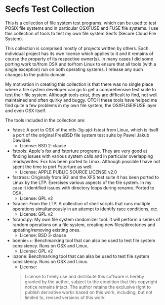 # Secfs Test Collection

This is a collection of file system test programs, which can be used to test POSIX file systems and in particular OSXFUSE and FUSE file systems. I use this collection of tools to test my own file system Secfs (Secure Cloud File System).

This collection is comprised mostly of projects written by others. Each individual project has its own license which applies to it and it remains of course the property of its respective owner(s). In many cases I did some porting work to/from OSX and to/from Linux to ensure that all tools (with a single exception) run on both operating systems. I release any such changes to the public domain.

My motivation in creating this collection is that there was no single place where a file system developer can go to get a comprehensive test suite to test their file system. Although tools exist, they are difficult to find, not well maintained and often quirky and buggy. OTOH these tools have helped me find quite a few problems in my own file system, the OSXFUSE/FUSE layer and even OSX itself.

The tools included in the collection are:

- fstest: A port to OSX of the ntfs-3g-pjd-fstest from Linux, which is itself a port of the original FreeBSD file system test suite by Pawel Jakub Dawidek.
    - License: BSD 2-clause
- fstools: Apple's fsx and fstorture programs. They are very good at finding issues with various system calls and in particular overlapping reads/writes. Fsx has been ported to Linux. Although possible I have not spent the time to port Fstorture as well.
    - License: APPLE PUBLIC SOURCE LICENSE v2.0
- fsstress: Originally from SGI and the XFS test suite it has been ported to Linux by the LTP. Exercises various aspects of the file system. In my case it identified issues with directory loops during rename. Ported to OSX.
    - License: GPL v2
- fsracer: From the LTP. A collection of shell scripts that runs multiple operations simultaneously  in an attempt to identify race conditions, etc.
    - License: GPL v2
- fsrand.py: My own file system randomizer tool. It will perform a series of random operations on a file system, creating new files/directories and updating/removing existing ones.
    - License: BSD 3-clause
- bonnie++: Benchmarking tool that can also be used to test file system consistency. Runs on OSX and Linux.
    - License: GPL v2
- iozone: Benchmarking tool that can also be used to test file system consistency. Runs on OSX and Linux.
    - License:
    > License to freely use and distribute this software is hereby granted 
    > by the author, subject to the condition that this copyright notice 
    > remains intact.  The author retains the exclusive right to publish 
    > derivative works based on this work, including, but not limited to,
    > revised versions of this work